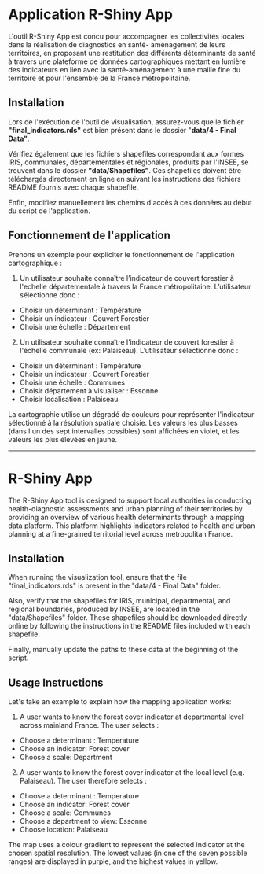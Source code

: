 # Application R-Shiny App

L'outil R-Shiny App est concu pour accompagner les collectivités locales dans la réalisation de diagnostics en santé- aménagement de leurs territoires, en proposant une restitution des différents déterminants de santé à travers une plateforme de données cartographiques mettant en lumière des indicateurs en lien avec la santé-aménagement à une maille fine du territoire et pour l'ensemble de la France métropolitaine.

## Installation

Lors de l'exécution de l'outil de visualisation, assurez-vous que le fichier **"final_indicators.rds"** est bien présent dans le dossier "**data/4 - Final Data"**.

Vérifiez également que les fichiers shapefiles correspondant aux formes IRIS, communales, départementales et régionales, produits par l'INSEE, se trouvent dans le dossier **"data/Shapefiles"**. Ces shapefiles doivent être téléchargés directement en ligne en suivant les instructions des fichiers README fournis avec chaque shapefile.

Enfin, modifiez manuellement les chemins d'accès à ces données au début du script de l'application.

## Fonctionnement de l'application

Prenons un exemple pour expliciter le fonctionnement de l'application cartographique : 

1) Un utilisateur souhaite connaître l’indicateur de couvert forestier à l'echelle départementale à travers la France métropolitaine. L’utilisateur sélectionne donc :
 
* Choisir un déterminant : Température
* Choisir un indicateur : Couvert Forestier
* Choisir une échelle : Département

2) Un utilisateur souhaite connaître l’indicateur de couvert forestier à l'échelle communale (ex: Palaiseau). L’utilisateur sélectionne donc :
 
* Choisir un déterminant : Température
* Choisir un indicateur : Couvert Forestier
* Choisir une échelle : Communes
* Choisir département à visualiser : Essonne
* Choisir localisation : Palaiseau

La cartographie utilise un dégradé de couleurs pour représenter l'indicateur sélectionné à la résolution spatiale choisie. Les valeurs les plus basses (dans l'un des sept intervalles possibles) sont affichées en violet, et les valeurs les plus élevées en jaune.

___



# R-Shiny App

The R-Shiny App tool is designed to support local authorities in conducting health-diagnostic assessments and urban planning of their territories by providing an overview of various health determinants through a mapping data platform. This platform highlights indicators related to health and urban planning at a fine-grained territorial level across metropolitan France.

## Installation

When running the visualization tool, ensure that the file "final_indicators.rds" is present in the "data/4 - Final Data" folder.

Also, verify that the shapefiles for IRIS, municipal, departmental, and regional boundaries, produced by INSEE, are located in the "data/Shapefiles" folder. These shapefiles should be downloaded directly online by following the instructions in the README files included with each shapefile.

Finally, manually update the paths to these data at the beginning of the script.

## Usage Instructions

Let's take an example to explain how the mapping application works: 

1) A user wants to know the forest cover indicator at departmental level across mainland France. The user selects :
 
* Choose a determinant : Temperature
* Choose an indicator: Forest cover
* Choose a scale: Department

2) A user wants to know the forest cover indicator at the local level (e.g. Palaiseau). The user therefore selects :
 
* Choose a determinant : Temperature
* Choose an indicator: Forest cover
* Choose a scale: Communes
* Choose a department to view: Essonne
* Choose location: Palaiseau

The map uses a colour gradient to represent the selected indicator at the chosen spatial resolution. The lowest values (in one of the seven possible ranges) are displayed in purple, and the highest values in yellow.

